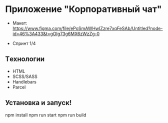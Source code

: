 # Приложение "Корпоративный чат"

- Макет: https://www.figma.com/file/ePoSmAWHwIZzre7xqFeSAb/Untitled?node-id=46%3A433&t=gOIg73g6MX6zWzZg-0

- Спринт 1/4

## Tехнологии

- HTML
- SCSS/SASS
- Handlebars
- Parcel

## Установка и запуск!

npm install
npm run start
npm run build
